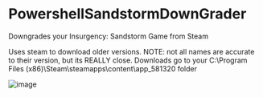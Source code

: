 # PowershellSandstormDownGrader
Downgrades your Insurgency: Sandstorm Game from Steam

Uses steam to download older versions.
NOTE: not all names are accurate to their version, but its REALLY close.
Downloads go to your C:\Program Files (x86)\Steam\steamapps\content\app_581320 folder



![image](https://user-images.githubusercontent.com/41177088/230709442-6f2cd289-e225-40cf-9cf0-856a91d8b731.png)
